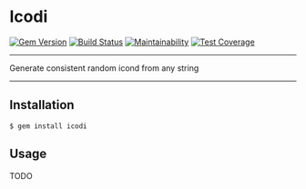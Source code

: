 Icodi
==================================================

[![Gem Version](https://badge.fury.io/rb/icodi.svg)](https://badge.fury.io/rb/icodi)
[![Build Status](https://travis-ci.com/DannyBen/icodi.svg?branch=master)](https://travis-ci.com/DannyBen/icodi)
[![Maintainability](https://api.codeclimate.com/v1/badges/.../maintainability)](https://codeclimate.com/github/DannyBen/icodi/maintainability)
[![Test Coverage](https://api.codeclimate.com/v1/badges/.../test_coverage)](https://codeclimate.com/github/DannyBen/icodi/test_coverage)

---

Generate consistent random icond from any string

---

Installation
--------------------------------------------------

    $ gem install icodi



Usage
--------------------------------------------------

TODO
